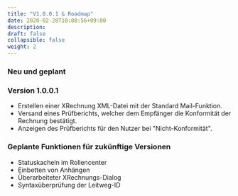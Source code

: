 ```yaml
---
title: "V1.0.0.1 & Roadmap"
date: 2020-02-28T10:08:56+09:00
description: 
draft: false
collapsible: false
weight: 2
---
```


### Neu und geplant

### Version 1.0.0.1
- Erstellen einer XRechnung XML-Datei mit der Standard Mail-Funktion.
- Versand eines Prüfberichts, welcher dem Empfänger die Konformität der Rechnung bestätigt.
- Anzeigen des Prüfberichts für den Nutzer bei "Nicht-Konformität".

### Geplante Funktionen für zukünftige Versionen
- Statuskacheln im Rollencenter
- Einbetten von Anhängen
- Überarbeiteter XRechnungs-Dialog
- Syntaxüberprüfung der Leitweg-ID

